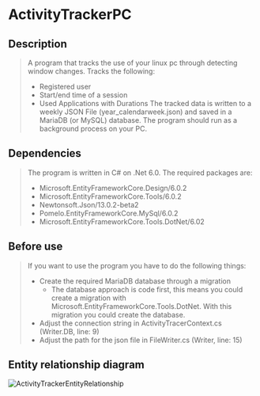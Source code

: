 # ActivityTrackerPC

## Description
>A program that tracks the use of your linux pc through detecting 
>window changes.
>Tracks the following:
> + Registered user
> + Start/end time of a session
> + Used Applications with Durations
>The tracked data is written to a weekly JSON File
>(year_calendarweek.json) and saved in a MariaDB (or MySQL) 
>database. The program should run as a background process on your PC.

## Dependencies
> The program is written in C# on .Net 6.0.
> The required packages are:
> + Microsoft.EntityFrameworkCore.Design/6.0.2
> + Microsoft.EntityFrameworkCore.Tools/6.0.2
> + Newtonsoft.Json/13.0.2-beta2
> + Pomelo.EntityFrameworkCore.MySql/6.0.2
> + Microsoft.EntityFrameworkCore.Tools.DotNet/6.02

## Before use
>If you want to use the program you have to do the following things:
> + Create the required MariaDB database through a migration
>   + The database approach is code first, this means you could create a migration with Microsoft.EntityFrameworkCore.Tools.DotNet. With this migration you could create the database.
> + Adjust the connection string in ActivityTracerContext.cs (Writer.DB, line: 9)
> + Adjust the path for the json file in FileWriter.cs (Writer, line: 15)


## Entity relationship diagram
![ActivityTrackerEntityRelationship](https://user-images.githubusercontent.com/115177899/199925389-3610b869-3994-43d5-b2d1-581d4c4df0ce.jpeg)
